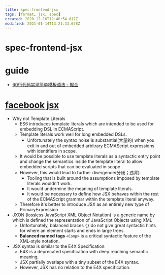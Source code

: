 ```yaml
---
title: spec-frontend-jsx
tags: [format, jsx, spec]
created: 2020-12-16T12:40:54.817Z
modified: 2021-01-14T13:21:33.678Z
---
```


# spec-frontend-jsx

# guide

- [60行代码实现简单模板语法 - 掘金](https://juejin.cn/post/6844903734095380494)
# [facebook jsx](https://facebook.github.io/jsx/)
- Why not Template Literals
  - ES6 introduces template literals which are intended to be used for embedding DSL in ECMAScript.
  - Template literals work well for long embedded DSLs.
    - Unfortunately the syntax noise is substantial(大量的) when you exit in and out of embedded arbitrary ECMAScript expressions with identifiers in scope.
  - It would be possible to use template literals as a syntactic entry point and change the semantics inside the template literal to allow embedded scripts that can be evaluated in scope
  - However, this would lead to further divergence(分歧；违背). 
    - Tooling that is built around the assumptions imposed by template literals wouldn't work. 
    - It would undermine the meaning of template literals. 
    - It would be necessary to define how JSX behaves within the rest of the ECMAScript grammar within the template literal anyway.
  - Therefore it's better to introduce JSX as an entirely new type of PrimaryExpression
- JXON (lossless JavaScript XML Object Notation) is a generic name by which is defined the representation of JavaScript Objects using XML
  - Unfortunately, balanced braces `{}` do not give great syntactic hints for where an element starts and ends in large trees. 
  - **Balanced named tags** `<Comp>` is a critical syntactic feature of the XML-style notation.
- JSX syntax is similar to the E4X Specification
  - E4X is a deprecated specification with deep reaching semantic meaning. 
  - JSX partially overlaps with a tiny subset of the E4X syntax. 
  - However, JSX has no relation to the E4X specification.
